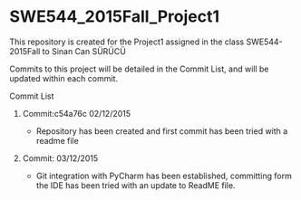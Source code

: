 # SWE544_2015Fall_Project1
This repository is created for the Project1 assigned in the class SWE544-2015Fall to Sinan Can SÜRÜCÜ

Commits to this project will be detailed in the Commit List, and will be updated within each commit.

Commit List

1) Commit:c54a76c 02/12/2015
    - Repository has been created and first commit has been tried with a readme file

2) Commit: 03/12/2015
    - Git integration with PyCharm has been established, committing form the IDE has been tried with an update to ReadME file.